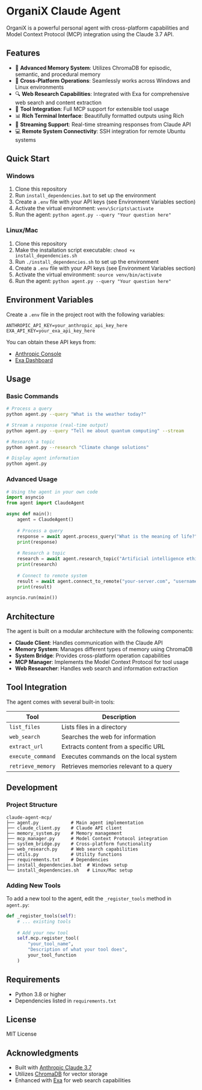 # OrganiX Claude Agent

OrganiX is a powerful personal agent with cross-platform capabilities and Model Context Protocol (MCP) integration using the Claude 3.7 API.

## Features

- 🧠 **Advanced Memory System**: Utilizes ChromaDB for episodic, semantic, and procedural memory
- 🔄 **Cross-Platform Operations**: Seamlessly works across Windows and Linux environments
- 🔍 **Web Research Capabilities**: Integrated with Exa for comprehensive web search and content extraction
- 🧰 **Tool Integration**: Full MCP support for extensible tool usage
- 📊 **Rich Terminal Interface**: Beautifully formatted outputs using Rich
- 🔄 **Streaming Support**: Real-time streaming responses from Claude API
- 💻 **Remote System Connectivity**: SSH integration for remote Ubuntu systems

## Quick Start

### Windows

1. Clone this repository
2. Run `install_dependencies.bat` to set up the environment
3. Create a `.env` file with your API keys (see Environment Variables section)
4. Activate the virtual environment: `venv\Scripts\activate`
5. Run the agent: `python agent.py --query "Your question here"`

### Linux/Mac

1. Clone this repository
2. Make the installation script executable: `chmod +x install_dependencies.sh`
3. Run `./install_dependencies.sh` to set up the environment
4. Create a `.env` file with your API keys (see Environment Variables section)
5. Activate the virtual environment: `source venv/bin/activate`
6. Run the agent: `python agent.py --query "Your question here"`

## Environment Variables

Create a `.env` file in the project root with the following variables:

```
ANTHROPIC_API_KEY=your_anthropic_api_key_here
EXA_API_KEY=your_exa_api_key_here
```

You can obtain these API keys from:
- [Anthropic Console](https://console.anthropic.com/)
- [Exa Dashboard](https://exa.ai/)

## Usage

### Basic Commands

```bash
# Process a query
python agent.py --query "What is the weather today?"

# Stream a response (real-time output)
python agent.py --query "Tell me about quantum computing" --stream

# Research a topic
python agent.py --research "Climate change solutions"

# Display agent information
python agent.py
```

### Advanced Usage

```python
# Using the agent in your own code
import asyncio
from agent import ClaudeAgent

async def main():
    agent = ClaudeAgent()
    
    # Process a query
    response = await agent.process_query("What is the meaning of life?")
    print(response)
    
    # Research a topic
    research = await agent.research_topic("Artificial intelligence ethics")
    print(research)
    
    # Connect to remote system
    result = await agent.connect_to_remote("your-server.com", "username", password="password")
    print(result)

asyncio.run(main())
```

## Architecture

The agent is built on a modular architecture with the following components:

- **Claude Client**: Handles communication with the Claude API
- **Memory System**: Manages different types of memory using ChromaDB
- **System Bridge**: Provides cross-platform operation capabilities
- **MCP Manager**: Implements the Model Context Protocol for tool usage
- **Web Researcher**: Handles web search and information extraction

## Tool Integration

The agent comes with several built-in tools:

| Tool | Description |
|------|-------------|
| `list_files` | Lists files in a directory |
| `web_search` | Searches the web for information |
| `extract_url` | Extracts content from a specific URL |
| `execute_command` | Executes commands on the local system |
| `retrieve_memory` | Retrieves memories relevant to a query |

## Development

### Project Structure

```
claude-agent-mcp/
├── agent.py            # Main agent implementation
├── claude_client.py    # Claude API client
├── memory_system.py    # Memory management
├── mcp_manager.py      # Model Context Protocol integration
├── system_bridge.py    # Cross-platform functionality
├── web_research.py     # Web search capabilities
├── utils.py            # Utility functions
├── requirements.txt    # Dependencies
├── install_dependencies.bat  # Windows setup
└── install_dependencies.sh   # Linux/Mac setup
```

### Adding New Tools

To add a new tool to the agent, edit the `_register_tools` method in `agent.py`:

```python
def _register_tools(self):
    # ... existing tools
    
    # Add your new tool
    self.mcp.register_tool(
        "your_tool_name",
        "Description of what your tool does",
        your_tool_function
    )
```

## Requirements

- Python 3.8 or higher
- Dependencies listed in `requirements.txt`

## License

MIT License

## Acknowledgments

- Built with [Anthropic Claude 3.7](https://www.anthropic.com/claude)
- Utilizes [ChromaDB](https://github.com/chroma-core/chroma) for vector storage
- Enhanced with [Exa](https://exa.ai) for web search capabilities
